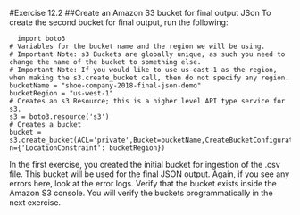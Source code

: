 #Exercise 12.2
##Create an Amazon S3 bucket for final output JSon
To create the second bucket for final output, run the following:
```
  import boto3
# Variables for the bucket name and the region we will be using.
# Important Note: s3 Buckets are globally unique, as such you need to change the name of the bucket to something else.
# Important Note: If you would like to use us-east-1 as the region, when making the s3.create_bucket call, then do not specify any region.
bucketName = "shoe-company-2018-final-json-demo"
bucketRegion = "us-west-1"
# Creates an s3 Resource; this is a higher level API type service for s3.
s3 = boto3.resource('s3')
# Creates a bucket
bucket = s3.create_bucket(ACL='private',Bucket=bucketName,CreateBucketConfiguratio n={'LocationConstraint': bucketRegion})
```

In the first exercise, you created the initial bucket for ingestion of the .csv file. This bucket will be used for the final JSON output. Again, if you see any errors here, look at the error logs. Verify that the bucket exists inside the Amazon S3 console. You  will verify the   buckets programmatically in the next exercise.
